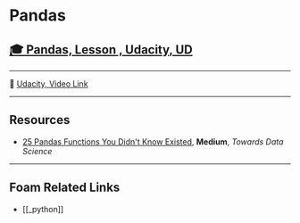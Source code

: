# Pandas

## [🎓 Pandas, Lesson , Udacity, UD]()

---

🎥 [Udacity, Video Link]()

---

## Resources

- [25 Pandas Functions You Didn't Know Existed](https://towardsdatascience.com/25-pandas-functions-you-didnt-know-existed-p-guarantee-0-8-1a05dcaad5d0), **Medium**, _Towards Data Science_

---

## Foam Related Links

- [[_python]]

